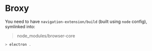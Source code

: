 # Broxy

You need to have `navigation-extension/build` (built using `node` config),
symlinked into:
> node_modules/browser-core

```js
> electron .
```
